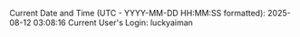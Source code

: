 Current Date and Time (UTC - YYYY-MM-DD HH:MM:SS formatted): 2025-08-12 03:08:16
Current User's Login: luckyaiman
